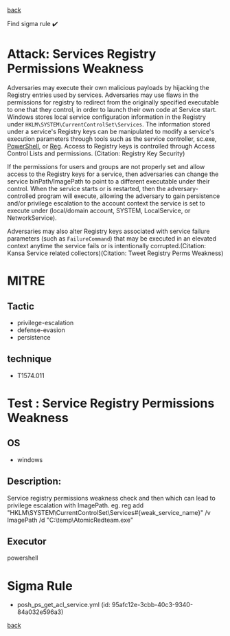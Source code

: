 
[back](../index.md)

Find sigma rule :heavy_check_mark: 

# Attack: Services Registry Permissions Weakness 

Adversaries may execute their own malicious payloads by hijacking the Registry entries used by services. Adversaries may use flaws in the permissions for registry to redirect from the originally specified executable to one that they control, in order to launch their own code at Service start.  Windows stores local service configuration information in the Registry under <code>HKLM\SYSTEM\CurrentControlSet\Services</code>. The information stored under a service's Registry keys can be manipulated to modify a service's execution parameters through tools such as the service controller, sc.exe,  [PowerShell](https://attack.mitre.org/techniques/T1059/001), or [Reg](https://attack.mitre.org/software/S0075). Access to Registry keys is controlled through Access Control Lists and permissions. (Citation: Registry Key Security)

If the permissions for users and groups are not properly set and allow access to the Registry keys for a service, then adversaries can change the service binPath/ImagePath to point to a different executable under their control. When the service starts or is restarted, then the adversary-controlled program will execute, allowing the adversary to gain persistence and/or privilege escalation to the account context the service is set to execute under (local/domain account, SYSTEM, LocalService, or NetworkService).

Adversaries may also alter Registry keys associated with service failure parameters (such as <code>FailureCommand</code>) that may be executed in an elevated context anytime the service fails or is intentionally corrupted.(Citation: Kansa Service related collectors)(Citation: Tweet Registry Perms Weakness) 

# MITRE
## Tactic
  - privilege-escalation
  - defense-evasion
  - persistence


## technique
  - T1574.011


# Test : Service Registry Permissions Weakness
## OS
  - windows


## Description:
Service registry permissions weakness check and then which can lead to privilege escalation with ImagePath. eg.
reg add "HKLM\SYSTEM\CurrentControlSet\Services\#{weak_service_name}" /v ImagePath /d "C:\temp\AtomicRedteam.exe"


## Executor
powershell

# Sigma Rule
 - posh_ps_get_acl_service.yml (id: 95afc12e-3cbb-40c3-9340-84a032e596a3)



[back](../index.md)
